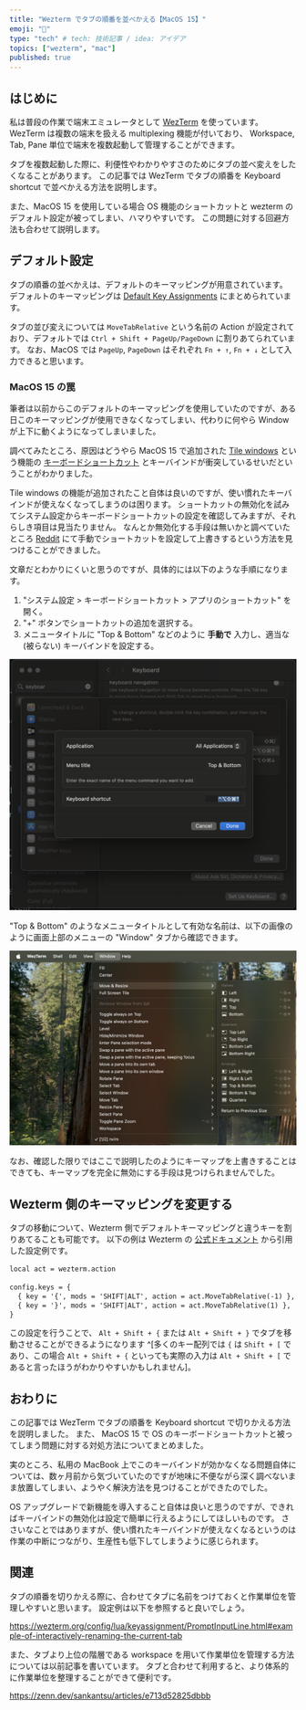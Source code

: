 ```yaml
---
title: "Wezterm でタブの順番を並べかえる【MacOS 15】"
emoji: "🍎"
type: "tech" # tech: 技術記事 / idea: アイデア
topics: ["wezterm", "mac"]
published: true
---
```


## はじめに

私は普段の作業で端末エミュレータとして [WezTerm](https://wezterm.org/) を使っています。
WezTerm は複数の端末を扱える multiplexing 機能が付いており、 Workspace, Tab, Pane 単位で端末を複数起動して管理することができます。

タブを複数起動した際に、利便性やわかりやすさのためにタブの並べ変えをしたくなることがあります。
この記事では WezTerm でタブの順番を Keyboard shortcut で並べかえる方法を説明します。

また、MacOS 15 を使用している場合 OS 機能のショートカットと wezterm のデフォルト設定が被ってしまい、ハマりやすいです。
この問題に対する回避方法も合わせて説明します。

## デフォルト設定

タブの順番の並べかえは、デフォルトのキーマッピングが用意されています。
デフォルトのキーマッピングは [Default Key Assignments](https://wezterm.org/config/default-keys.html) にまとめられています。

タブの並び変えについては `MoveTabRelative` という名前の Action が設定されており、デフォルトでは `Ctrl + Shift + PageUp/PageDown` に割りあてられています。
なお、MacOS では `PageUp`, `PageDown` はそれぞれ `Fn + ↑`, `Fn + ↓` として入力できると思います。

### MacOS 15 の罠

筆者は以前からこのデフォルトのキーマッピングを使用していたのですが、ある日このキーマッピングが使用できなくなってしまい、代わりに何やら Window が上下に動くようになってしまいました。

調べてみたところ、原因はどうやら MacOS 15 で追加された [Tile windows](https://support.apple.com/en-hk/guide/mac-help/mchlef287e5d/mac) という機能の [キーボードショートカット](https://support.apple.com/en-hk/guide/mac-help/mchl9674d0b0/15.0/mac/15.0) とキーバインドが衝突しているせいだということがわかりました。

Tile windows の機能が追加されたこと自体は良いのですが、使い慣れたキーバインドが使えなくなってしまうのは困ります。
ショートカットの無効化を試みてシステム設定からキーボードショートカットの設定を確認してみますが、それらしき項目は見当たりません。
なんとか無効化する手段は無いかと調べていたところ [Reddit](https://www.reddit.com/r/MacOSBeta/comments/1e26ljh/comment/lt57o3a/?utm_source=share&utm_medium=web3x&utm_name=web3xcss&utm_term=1&utm_content=share_button) にて手動でショートカットを設定して上書きするという方法を見つけることができました。

文章だとわかりにくいと思うのですが、具体的には以下のような手順になります。

1. "システム設定 > キーボードショートカット > アプリのショートカット" を開く。
2. "+" ボタンでショートカットの追加を選択する。
3. メニュータイトルに "Top & Bottom" などのように **手動で** 入力し、適当な (被らない) キーバインドを設定する。

![](/images/wezterm-moving-tab/macos-setting.png)

"Top & Bottom" のようなメニュータイトルとして有効な名前は、以下の画像のように画面上部のメニューの "Window" タブから確認できます。

![](/images/wezterm-moving-tab/checking-keybinding-name.png)

なお、確認した限りではここで説明したのようにキーマップを上書きすることはできても、キーマップを完全に無効にする手段は見つけられませんでした。

## Wezterm 側のキーマッピングを変更する

タブの移動について、Wezterm 側でデフォルトキーマッピングと違うキーを割りあてることも可能です。
以下の例は Wezterm の [公式ドキュメント](https://wezterm.org/config/lua/keyassignment/MoveTabRelative.html) から引用した設定例です。

```
local act = wezterm.action

config.keys = {
  { key = '{', mods = 'SHIFT|ALT', action = act.MoveTabRelative(-1) },
  { key = '}', mods = 'SHIFT|ALT', action = act.MoveTabRelative(1) },
}
```

この設定を行うことで、 `Alt + Shift + {` または `Alt + Shift + }` でタブを移動させることができるようになります ^[多くのキー配列では `{` は `Shift + [` であり、この場合 `Alt + Shift + {` といっても実際の入力は `Alt + Shift + [` であると言ったほうがわかりやすいかもしれません]。

## おわりに

この記事では WezTerm でタブの順番を Keyboard shortcut で切りかえる方法を説明しました。
また、 MacOS 15 で OS のキーボードショートカットと被ってしまう問題に対する対処方法についてまとめました。

実のところ、私用の MacBook 上でこのキーバインドが効かなくなる問題自体については、数ヶ月前から気づいていたのですが地味に不便ながら深く調べないまま放置してしまい、ようやく解決方法を見つけることができたのでした。

OS アップグレードで新機能を導入すること自体は良いと思うのですが、できればキーバインドの無効化は設定で簡単に行えるようにしてほしいものです。
ささいなことではありますが、使い慣れたキーバインドが使えなくなるというのは作業の中断につながり、生産性も低下してしまうように感じられます。

## 関連

タブの順番を切りかえる際に、合わせてタブに名前をつけておくと作業単位を管理しやすいと思います。
設定例は以下を参照すると良いでしょう。

https://wezterm.org/config/lua/keyassignment/PromptInputLine.html#example-of-interactively-renaming-the-current-tab

また、タブより上位の階層である workspace を用いて作業単位を管理する方法については以前記事を書いています。
タブと合わせて利用すると、より体系的に作業単位を整理することができて便利です。

https://zenn.dev/sankantsu/articles/e713d52825dbbb
